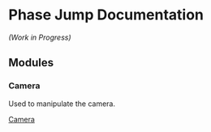 # Phase Jump Documentation

_(Work in Progress)_

## Modules

### Camera

Used to manipulate the camera.

[Camera](modules/camera.md)

